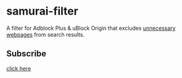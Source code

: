 # samurai-filter
 A filter for Adblock Plus & uBlock Origin that excludes [unnecessary webpages](https://www.sejuku.net/) from search results.
 
## Subscribe
 [click here](https://subscribe.adblockplus.org/?location=https://raw.githubusercontent.com/yujixr/samurai-filter/master/list.txt&title=samurai-filter)
